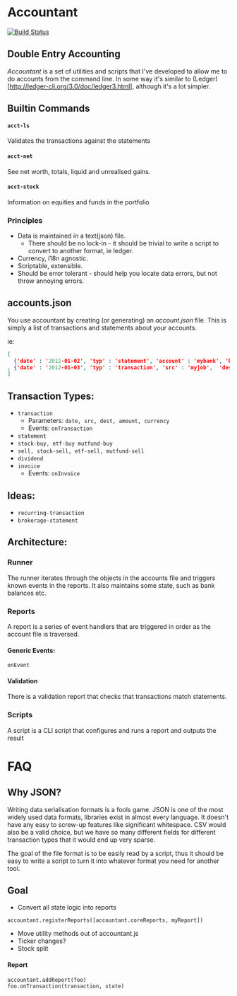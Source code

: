 # Accountant
[![Build Status](https://secure.travis-ci.org/peterbraden/accountant.png)](http://travis-ci.org/peterbraden/accountant)

## Double Entry Accounting

_Accountant_ is a set of utilities and scripts that I've developed to allow
 me to do accounts from the command line. In some way it's similar to 
(Ledger)[http://ledger-cli.org/3.0/doc/ledger3.html], although it's a lot simpler.

## Builtin Commands
#### `acct-ls`
Validates the transactions against the statements

#### `acct-net`
See net worth, totals, liquid and unrealised gains.

#### `acct-stock`
Information on equities and funds in the portfolio


### Principles
- Data is maintained in a text(json) file.
  - There should be no lock-in - it should be trivial to write a script to
      convert to another format, ie ledger.
- Currency, i18n agnostic.
- Scriptable, extensible.
- Should be error tolerant - should help you locate data errors, but not throw
  annoying errors.

## accounts.json

You use accountant by creating (or generating) an _account.json_ file. This is
simply a list of transactions and statements about your accounts.

ie:
```json
[ 
  {'date' : '2012-01-02', 'typ' : 'statement', 'account' : 'mybank', 'balance' : 0, 'currency' : 'USD'}
, {'date' : '2012-01-03', 'typ' : 'transaction', 'src' : 'myjob',  'dest' : 'mybank', 'amount' : 1000.01, 'currency' : 'USD'}
]
```


## Transaction Types:

- `transaction`
  - Parameters: `date, src, dest, amount, currency`
  - Events: `onTransaction`
- `statement`
- `stock-buy, etf-buy mutfund-buy`
- `sell, stock-sell, etf-sell, mutfund-sell`
- `dividend`
- `invoice`
  - Events: `onInvoice`

## Ideas:
- `recurring-transaction`
- `brokerage-statement`

## Architecture:

### Runner
The runner iterates through the objects in the accounts file and triggers known
events in the reports. It also maintains some state, such as bank balances etc.

### Reports
A report is a series of event handlers that are triggered in order as the
account file is traversed.

#### Generic Events:
`onEvent`


#### Validation
There is a validation report that checks that transactions match statements.


### Scripts
A script is a CLI script that configures and runs a report and outputs the result


# FAQ

## Why JSON?

Writing data serialisation formats is a fools game. JSON is one of the most
widely used data formats, libraries exist in almost every language. It doesn't
have any easy to screw-up features like significant whitespace. CSV would also
be a valid choice, but we have so many different fields for different
transaction types that it would end up very sparse.

The goal of the file format is to be easily read by a script, thus it should be
easy to write a script to turn it into whatever format you need for another
tool.


## Goal

- Convert all state logic into reports
```
accountant.registerReports([accountant.coreReports, myReport])
```
- Move utility methods out of accountant.js
- Ticker changes?
- Stock split


#### Report
```
accountant.addReport(foo)
foo.onTransaction(transaction, state)
```
